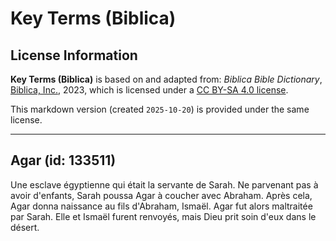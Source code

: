 # Key Terms (Biblica)

## License Information

**Key Terms (Biblica)** is based on and adapted from: _Biblica Bible Dictionary_, [Biblica, Inc.](https://www.biblica.com/), 2023, which is licensed under a [CC BY-SA 4.0 license](https://creativecommons.org/licenses/by-sa/4.0/legalcode.en).

This markdown version (created `2025-10-20`) is provided under the same license.



--------------------------------

## Agar (id: 133511)

Une esclave égyptienne qui était la servante de Sarah. Ne parvenant pas à avoir d'enfants, Sarah poussa Agar à coucher avec Abraham. Après cela, Agar donna naissance au fils d'Abraham, Ismaël. Agar fut alors maltraitée par Sarah. Elle et Ismaël furent renvoyés, mais Dieu prit soin d'eux dans le désert.


